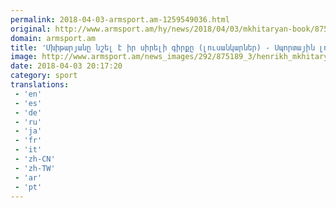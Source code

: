 ```yaml
---
permalink: 2018-04-03-armsport.am-1259549036.html
original: http://www.armsport.am/hy/news/2018/04/03/mkhitaryan-book/875189
domain: armsport.am
title: 'Մխիթարյանը նշել է իր սիրելի գիրքը (լուսանկարներ) - Սպորտային լուրեր'
image: http://www.armsport.am/news_images/292/875189_3/henrikh_mkhitaryan_arsenal_vs_ac_milan_uefa_fs_nubxydvdx.jpg
date: 2018-04-03 20:17:20
category: sport
translations: 
 - 'en'
 - 'es'
 - 'de'
 - 'ru'
 - 'ja'
 - 'fr'
 - 'it'
 - 'zh-CN'
 - 'zh-TW'
 - 'ar'
 - 'pt'
---
```


